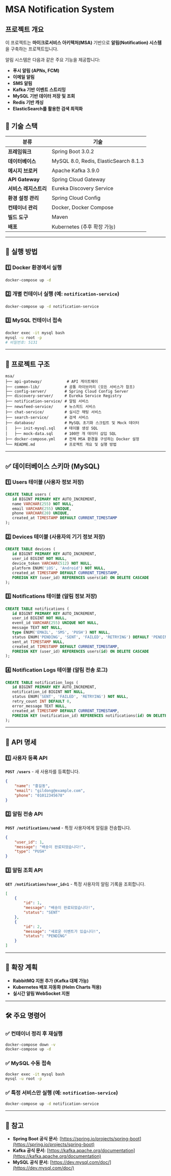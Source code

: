 # MSA Notification System

## 프로젝트 개요
이 프로젝트는 **마이크로서비스 아키텍처(MSA)** 기반으로 **알림(Notification) 시스템**을 구축하는 프로젝트입니다.

알림 시스템은 다음과 같은 주요 기능을 제공합니다:
- **푸시 알림 (APNs, FCM)**
- **이메일 알림**
- **SMS 알림**
- **Kafka 기반 이벤트 스트리밍**
- **MySQL 기반 데이터 저장 및 조회**
- **Redis 기반 캐싱**
- **ElasticSearch를 활용한 검색 최적화**

## 📌 기술 스택
| 분류  | 기술 |
|---|---|
| **프레임워크** | Spring Boot 3.0.2 |
| **데이터베이스** | MySQL 8.0, Redis, ElasticSearch 8.1.3 |
| **메시지 브로커** | Apache Kafka 3.9.0 |
| **API Gateway** | Spring Cloud Gateway |
| **서비스 레지스트리** | Eureka Discovery Service |
| **환경 설정 관리** | Spring Cloud Config |
| **컨테이너 관리** | Docker, Docker Compose |
| **빌드 도구** | Maven |
| **배포** | Kubernetes (추후 확장 가능) |

---
## 🚀 실행 방법
### 1️⃣ **Docker 환경에서 실행**
```sh
docker-compose up -d
```

### 2️⃣ **개별 컨테이너 실행** (예: `notification-service`)
```sh
docker-compose up -d notification-service
```

### 3️⃣ **MySQL 컨테이너 접속**
```sh
docker exec -it mysql bash
mysql -u root -p
# 비밀번호: 5131
```

---
## 📂 프로젝트 구조
```plaintext
msa/
├── api-gateway/           # API 게이트웨이
├── common-lib/           # 공통 라이브러리 (모든 서비스가 참조)
├── config-server/        # Spring Cloud Config Server
├── discovery-server/     # Eureka Service Registry
├── notification-service/ # 알림 서비스
├── newsfeed-service/     # 뉴스피드 서비스
├── chat-service/         # 실시간 채팅 서비스
├── search-service/       # 검색 서비스
├── database/             # MySQL 초기화 스크립트 및 Mock 데이터
│   ├── init-mysql.sql    # 테이블 생성 SQL
│   ├── mock-data.sql     # 100만 개 데이터 삽입 SQL
├── docker-compose.yml    # 전체 MSA 환경을 구성하는 Docker 설정
└── README.md             # 프로젝트 개요 및 실행 방법
```

---
## ✅ 데이터베이스 스키마 (MySQL)
### 1️⃣ **Users 테이블** (사용자 정보 저장)
```sql
CREATE TABLE users (
   id BIGINT PRIMARY KEY AUTO_INCREMENT,
   name VARCHAR(255) NOT NULL,
   email VARCHAR(255) UNIQUE,
   phone VARCHAR(20) UNIQUE,
   created_at TIMESTAMP DEFAULT CURRENT_TIMESTAMP
);
```

### 2️⃣ **Devices 테이블** (사용자의 기기 정보 저장)
```sql
CREATE TABLE devices (
   id BIGINT PRIMARY KEY AUTO_INCREMENT,
   user_id BIGINT NOT NULL,
   device_token VARCHAR(512) NOT NULL,
   platform ENUM('iOS', 'Android') NOT NULL,
   created_at TIMESTAMP DEFAULT CURRENT_TIMESTAMP,
   FOREIGN KEY (user_id) REFERENCES users(id) ON DELETE CASCADE
);
```

### 3️⃣ **Notifications 테이블** (알림 정보 저장)
```sql
CREATE TABLE notifications (
   id BIGINT PRIMARY KEY AUTO_INCREMENT,
   user_id BIGINT NOT NULL,
   event_id VARCHAR(255) UNIQUE NOT NULL,
   message TEXT NOT NULL,
   type ENUM('EMAIL', 'SMS', 'PUSH') NOT NULL,
   status ENUM('PENDING', 'SENT', 'FAILED', 'RETRYING') DEFAULT 'PENDING',
   sent_at TIMESTAMP NULL,
   created_at TIMESTAMP DEFAULT CURRENT_TIMESTAMP,
   FOREIGN KEY (user_id) REFERENCES users(id) ON DELETE CASCADE
);
```

### 4️⃣ **Notification Logs 테이블** (알림 전송 로그)
```sql
CREATE TABLE notification_logs (
   id BIGINT PRIMARY KEY AUTO_INCREMENT,
   notification_id BIGINT NOT NULL,
   status ENUM('SENT', 'FAILED', 'RETRYING') NOT NULL,
   retry_count INT DEFAULT 0,
   error_message TEXT NULL,
   created_at TIMESTAMP DEFAULT CURRENT_TIMESTAMP,
   FOREIGN KEY (notification_id) REFERENCES notifications(id) ON DELETE CASCADE
);
```

---
## 🎯 API 명세
### 1️⃣ **사용자 등록 API**
**`POST /users`** - 새 사용자를 등록합니다.
```json
{
    "name": "홍길동",
    "email": "gildong@example.com",
    "phone": "01012345678"
}
```

### 2️⃣ **알림 전송 API**
**`POST /notifications/send`** - 특정 사용자에게 알림을 전송합니다.
```json
{
    "user_id": 1,
    "message": "배송이 완료되었습니다!",
    "type": "PUSH"
}
```

### 3️⃣ **알림 조회 API**
**`GET /notifications?user_id=1`** - 특정 사용자의 알림 기록을 조회합니다.
```json
[
    {
        "id": 1,
        "message": "배송이 완료되었습니다!",
        "status": "SENT"
    },
    {
        "id": 2,
        "message": "새로운 이벤트가 있습니다!",
        "status": "PENDING"
    }
]
```

---
## 🚀 확장 계획
- **RabbitMQ 지원 추가 (Kafka 대체 가능)**
- **Kubernetes 배포 자동화 (Helm Charts 적용)**
- **실시간 알림 WebSocket 지원**

---
## 🛠️ 주요 명령어
### ✅ 컨테이너 정리 후 재실행
```sh
docker-compose down -v
docker-compose up -d
```

### ✅ MySQL 수동 접속
```sh
docker exec -it mysql bash
mysql -u root -p
```

### ✅ 특정 서비스만 실행 (예: `notification-service`)
```sh
docker-compose up -d notification-service
```

---
## 📌 참고
- **Spring Boot 공식 문서:** [https://spring.io/projects/spring-boot](https://spring.io/projects/spring-boot)
- **Kafka 공식 문서:** [https://kafka.apache.org/documentation](https://kafka.apache.org/documentation)
- **MySQL 공식 문서:** [https://dev.mysql.com/doc/](https://dev.mysql.com/doc/)

